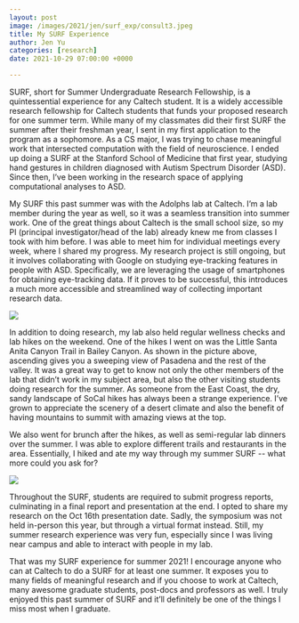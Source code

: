 ```yaml
---
layout: post
image: /images/2021/jen/surf_exp/consult3.jpeg
title: My SURF Experience
author: Jen Yu
categories: [research]
date: 2021-10-29 07:00:00 +0000

---
```

SURF, short for Summer Undergraduate Research Fellowship, is a quintessential experience for any Caltech student. It is a widely accessible research fellowship for Caltech students that funds your proposed research for one summer term. While many of my classmates did their first SURF the summer after their freshman year, I sent in my first application to the program as a sophomore. As a CS major, I was trying to chase meaningful work that intersected computation with the field of neuroscience. I ended up doing a SURF at the Stanford School of Medicine that first year, studying hand gestures in children diagnosed with Autism Spectrum Disorder (ASD). Since then, I’ve been working in the research space of applying computational analyses to ASD.

My SURF this past summer was with the Adolphs lab at Caltech. I’m a lab member during the year as well, so it was a seamless transition into summer work. One of the great things about Caltech is the small school size, so my PI (principal investigator/head of the lab) already knew me from classes I took with him before. I was able to meet him for individual meetings every week, where I shared my progress. My research project is still ongoing, but it involves collaborating with Google on studying eye-tracking features in people with ASD. Specifically, we are leveraging the usage of smartphones for obtaining eye-tracking data. If it proves to be successful, this introduces a much more accessible and streamlined way of collecting important research data.

![](/images/2021/jen/surf_exp/labhike+(1).jpeg)

In addition to doing research, my lab also held regular wellness checks and lab hikes on the weekend. One of the hikes I went on was the Little Santa Anita Canyon Trail in Bailey Canyon. As shown in the picture above, ascending gives you a sweeping view of Pasadena and the rest of the valley. It was a great way to get to know not only the other members of the lab that didn’t work in my subject area, but also the other visiting students doing research for the summer. As someone from the East Coast, the dry, sandy landscape of SoCal hikes has always been a strange experience. I’ve grown to appreciate the scenery of a desert climate and also the benefit of having mountains to summit with amazing views at the top.

We also went for brunch after the hikes, as well as semi-regular lab dinners over the summer. I was able to explore different trails and restaurants in the area. Essentially, I hiked and ate my way through my summer SURF -- what more could you ask for?

![](/images/2021/jen/surf_exp/zoomscreen+(1).png)

Throughout the SURF, students are required to submit progress reports, culminating in a final report and presentation at the end. I opted to share my research on the Oct 16th presentation date. Sadly, the symposium was not held in-person this year, but through a virtual format instead. Still, my summer research experience was very fun, especially since I was living near campus and able to interact with people in my lab.

That was my SURF experience for summer 2021! I encourage anyone who can at Caltech to do a SURF for at least one summer. It exposes you to many fields of meaningful research and if you choose to work at Caltech, many awesome graduate students, post-docs and professors as well. I truly enjoyed this past summer of SURF and it’ll definitely be one of the things I miss most when I graduate.